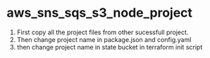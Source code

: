 # aws_sns_sqs_s3_node_project

1. First copy all the project files from other sucessfull project.
2. Then change project name in package.json and config.yaml
3. then change project name in state bucket in terraform init script
